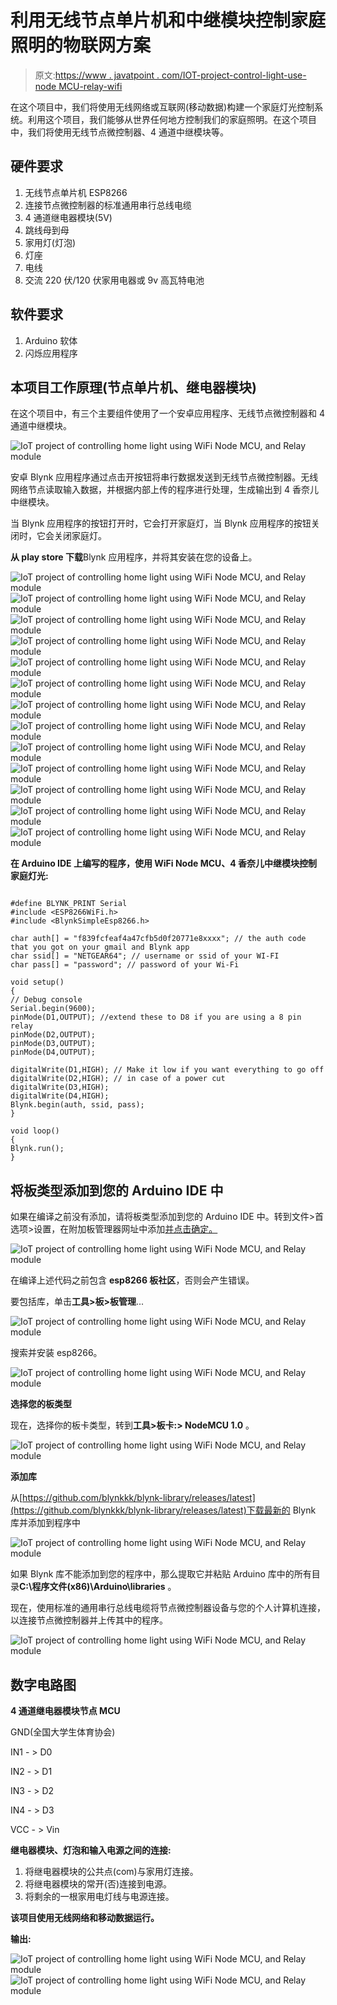 # 利用无线节点单片机和中继模块控制家庭照明的物联网方案

> 原文:[https://www . javatpoint . com/IOT-project-control-light-use-node MCU-relay-wifi](https://www.javatpoint.com/iot-project-controlling-light-using-nodemcu-relay-wifi)

在这个项目中，我们将使用无线网络或互联网(移动数据)构建一个家庭灯光控制系统。利用这个项目，我们能够从世界任何地方控制我们的家庭照明。在这个项目中，我们将使用无线节点微控制器、4 通道中继模块等。

## 硬件要求

1.  无线节点单片机 ESP8266
2.  连接节点微控制器的标准通用串行总线电缆
3.  4 通道继电器模块(5V)
4.  跳线母到母
5.  家用灯(灯泡)
6.  灯座
7.  电线
8.  交流 220 伏/120 伏家用电器或 9v 高瓦特电池

## 软件要求

1.  Arduino 软体
2.  闪烁应用程序

## 本项目工作原理(节点单片机、继电器模块)

在这个项目中，有三个主要组件使用了一个安卓应用程序、无线节点微控制器和 4 通道中继模块。

![IoT project of controlling home light using WiFi Node MCU, and Relay module](../Images/9931a1f8b555598fd96e388e73e584fc.png)

安卓 Blynk 应用程序通过点击开按钮将串行数据发送到无线节点微控制器。无线网络节点读取输入数据，并根据内部上传的程序进行处理，生成输出到 4 香奈儿中继模块。

当 Blynk 应用程序的按钮打开时，它会打开家庭灯，当 Blynk 应用程序的按钮关闭时，它会关闭家庭灯。

**从 play store 下载**Blynk 应用程序，并将其安装在您的设备上。

![IoT project of controlling home light using WiFi Node MCU, and Relay module](../Images/cabb4d5214a4886d7da32ed9850fae81.png) ![IoT project of controlling home light using WiFi Node MCU, and Relay module](../Images/f21578c0673048c46df538a9d3dfeaa3.png)
![IoT project of controlling home light using WiFi Node MCU, and Relay module](../Images/b8c194d50800e9927507e17ebdb80696.png) ![IoT project of controlling home light using WiFi Node MCU, and Relay module](../Images/43810e3a1afe7484e24e38a8222976c8.png)
![IoT project of controlling home light using WiFi Node MCU, and Relay module](../Images/d08707702c26007ae3b06d93c6737852.png) ![IoT project of controlling home light using WiFi Node MCU, and Relay module](../Images/14547ab2db56fe4556762d51dc52ef71.png)
![IoT project of controlling home light using WiFi Node MCU, and Relay module](../Images/22f14100bb7ef613276a3079b306cdcb.png) ![IoT project of controlling home light using WiFi Node MCU, and Relay module](../Images/b75f69057e44c0e0ca8f71ee9b446797.png)
![IoT project of controlling home light using WiFi Node MCU, and Relay module](../Images/ef4006fe5ee186b41b9a61646fac8b8b.png) ![IoT project of controlling home light using WiFi Node MCU, and Relay module](../Images/0638cabc334771adc15eeafb4b09f777.png)
![IoT project of controlling home light using WiFi Node MCU, and Relay module](../Images/d38a1d6eb88789841c0c493e984f28bc.png) ![IoT project of controlling home light using WiFi Node MCU, and Relay module](../Images/dd0d281923713fe8367f67508b3fd910.png)
![IoT project of controlling home light using WiFi Node MCU, and Relay module](../Images/6ef584c6fc44bd2177826fa94f29138d.png)

**在 Arduino IDE 上编写的程序，使用 WiFi Node MCU、4 香奈儿中继模块控制家庭灯光:**

```

#define BLYNK_PRINT Serial
#include <ESP8266WiFi.h>
#include <BlynkSimpleEsp8266.h>

char auth[] = "f839fcfeaf4a47cfb5d0f20771e8xxxx"; // the auth code that you got on your gmail and Blynk app
char ssid[] = "NETGEAR64"; // username or ssid of your WI-FI
char pass[] = "password"; // password of your Wi-Fi

void setup()
{
// Debug console
Serial.begin(9600);
pinMode(D1,OUTPUT); //extend these to D8 if you are using a 8 pin relay
pinMode(D2,OUTPUT);
pinMode(D3,OUTPUT);
pinMode(D4,OUTPUT);

digitalWrite(D1,HIGH); // Make it low if you want everything to go off
digitalWrite(D2,HIGH); // in case of a power cut
digitalWrite(D3,HIGH);
digitalWrite(D4,HIGH);
Blynk.begin(auth, ssid, pass);
}

void loop()
{
Blynk.run();
}

```

## 将板类型添加到您的 Arduino IDE 中

如果在编译之前没有添加，请将板类型添加到您的 Arduino IDE 中。转到文件>首选项>设置，在附加板管理器网址中添加[并点击确定。](http://arduino.esp8266.com/stable/package_esp8266com_index.json)

![IoT project of controlling home light using WiFi Node MCU, and Relay module](../Images/5512e01109bb86ff2a248dfd23e2aa9a.png)

在编译上述代码之前包含 **esp8266 板社区**，否则会产生错误。

要包括库，单击**工具>板>板管理**...

![IoT project of controlling home light using WiFi Node MCU, and Relay module](../Images/5765b96938f34236ba097ae9e2eb69a2.png)

搜索并安装 esp8266。

![IoT project of controlling home light using WiFi Node MCU, and Relay module](../Images/92207c2d771a3a04d4dcf57cde62b768.png)

**选择您的板类型**

现在，选择你的板卡类型，转到**工具>板卡:> NodeMCU 1.0** 。

![IoT project of controlling home light using WiFi Node MCU, and Relay module](../Images/906c09c0cee4d05d04a6dfa72d71472e.png)

**添加库**

从[https://github.com/blynkkk/blynk-library/releases/latest](https://github.com/blynkkk/blynk-library/releases/latest)下载最新的 Blynk 库并添加到程序中

![IoT project of controlling home light using WiFi Node MCU, and Relay module](../Images/e571d0feb0a941e2200e7108b66604db.png)

如果 Blynk 库不能添加到您的程序中，那么提取它并粘贴 Arduino 库中的所有目录**C:\程序文件(x86)\Arduino\libraries** 。

现在，使用标准的通用串行总线电缆将节点微控制器设备与您的个人计算机连接，以连接节点微控制器并上传其中的程序。

![IoT project of controlling home light using WiFi Node MCU, and Relay module](../Images/752d0e88ef24232847a993b892f1256c.png)

## 数字电路图

**4 通道继电器模块节点 MCU**

GND(全国大学生体育协会)

IN1 - > D0

IN2 - > D1

IN3 - > D2

IN4 - > D3

VCC - > Vin

**继电器模块、灯泡和输入电源之间的连接:**

1.  将继电器模块的公共点(com)与家用灯连接。
2.  将继电器模块的常开(否)连接到电源。
3.  将剩余的一根家用电灯线与电源连接。

**该项目使用无线网络和移动数据运行。**

**输出:**

![IoT project of controlling home light using WiFi Node MCU, and Relay module](../Images/fc40f7b06a0f6739c89882d5b82c6096.png) ![IoT project of controlling home light using WiFi Node MCU, and Relay module](../Images/56867a11c8a2e8d63f7c380f6c1b0f95.png)